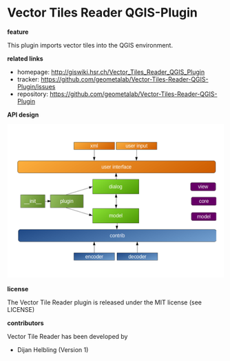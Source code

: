 # Vector Tiles Reader QGIS-Plugin

**feature**

This plugin imports vector tiles into the QGIS environment. 

**related links**

* homepage:   http://giswiki.hsr.ch/Vector_Tiles_Reader_QGIS_Plugin
* tracker:    https://github.com/geometalab/Vector-Tiles-Reader-QGIS-Plugin/issues
* repository: https://github.com/geometalab/Vector-Tiles-Reader-QGIS-Plugin

**API design**

![](data/API.png?raw=true)

**license**

The Vector Tile Reader plugin is released under the MIT license (see LICENSE)

**contributors**

Vector Tile Reader has been developed by

* Dijan Helbling (Version 1)
